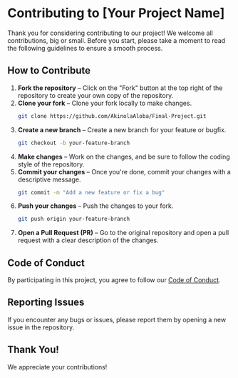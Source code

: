 # Contributing to [Your Project Name]

Thank you for considering contributing to our project! We welcome all contributions, big or small. Before you start, please take a moment to read the following guidelines to ensure a smooth process.

## How to Contribute

1. **Fork the repository** – Click on the "Fork" button at the top right of the repository to create your own copy of the repository.
2. **Clone your fork** – Clone your fork locally to make changes.
   ```bash
   git clone https://github.com/AkinolaAloba/Final-Project.git
   ```
3. **Create a new branch** – Create a new branch for your feature or bugfix.
   ```bash
   git checkout -b your-feature-branch
   ```
4. **Make changes** – Work on the changes, and be sure to follow the coding style of the repository.
5. **Commit your changes** – Once you're done, commit your changes with a descriptive message.
   ```bash
   git commit -m "Add a new feature or fix a bug"
   ```
6. **Push your changes** – Push the changes to your fork.
   ```bash
   git push origin your-feature-branch
   ```
7. **Open a Pull Request (PR)** – Go to the original repository and open a pull request with a clear description of the changes.

## Code of Conduct
By participating in this project, you agree to follow our [Code of Conduct](./CODE_OF_CONDUCT.md).

## Reporting Issues
If you encounter any bugs or issues, please report them by opening a new issue in the repository.

## Thank You!
We appreciate your contributions!
